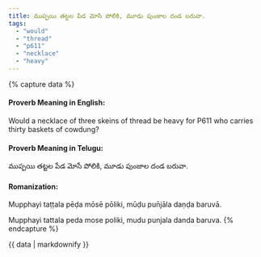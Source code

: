```yaml
---
title: ముప్ఫయి తట్టల పేడ మోసే పోలికి, మూడు పుంజాల దండ బరువా.
tags:
  - "would"
  - "thread"
  - "p611"
  - "necklace"
  - "heavy"
---
```


{% capture data %}
#### Proverb Meaning in English:
Would a necklace of three skeins of thread be heavy for P611 who carries thirty baskets of cowdung?

#### Proverb Meaning in Telugu:
ముప్ఫయి తట్టల పేడ మోసే పోలికి, మూడు పుంజాల దండ బరువా.

#### Romanization:
Mupphayi taṭṭala pēḍa mōsē pōliki, mūḍu pun̄jāla daṇḍa baruvā.

Mupphayi tattala peda mose poliki, mudu punjala danda baruva.
{% endcapture %}

{{ data | markdownify }}

